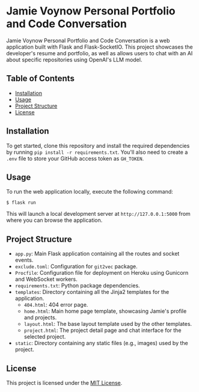 # Jamie Voynow Personal Portfolio and Code Conversation

Jamie Voynow Personal Portfolio and Code Conversation is a web application built with Flask and Flask-SocketIO. This project showcases the developer's resume and portfolio, as well as allows users to chat with an AI about specific repositories using OpenAI's LLM model.

## Table of Contents

- [Installation](#installation)
- [Usage](#usage)
- [Project Structure](#project-structure)
- [License](#license)

## Installation

To get started, clone this repository and install the required dependencies by running `pip install -r requirements.txt`. You'll also need to create a `.env` file to store your GitHub access token as `GH_TOKEN`.

## Usage

To run the web application locally, execute the following command:

```
$ flask run
```

This will launch a local development server at `http://127.0.0.1:5000` from where you can browse the application.

## Project Structure

- `app.py`: Main Flask application containing all the routes and socket events.
- `exclude.toml`: Configuration for `git2vec` package.
- `Procfile`: Configuration file for deployment on Heroku using Gunicorn and WebSocket workers.
- `requirements.txt`: Python package dependencies.
- `templates`: Directory containing all the Jinja2 templates for the application.
  - `404.html`: 404 error page.
  - `home.html`: Main home page template, showcasing Jamie's profile and projects.
  - `layout.html`: The base layout template used by the other templates.
  - `project.html`: The project detail page and chat interface for the selected project.
- `static`: Directory containing any static files (e.g., images) used by the project.

## License

This project is licensed under the [MIT License](https://opensource.org/licenses/MIT).